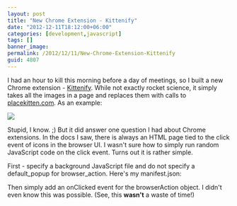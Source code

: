 ```yaml
---
layout: post
title: "New Chrome Extension - Kittenify"
date: "2012-12-11T18:12:00+06:00"
categories: [development,javascript]
tags: []
banner_image: 
permalink: /2012/12/11/New-Chrome-Extension-Kittenify
guid: 4807
---
```


I had an hour to kill this morning before a day of meetings, so I built a new Chrome extension - <a href="https://chrome.google.com/webstore/detail/kittenify/nbjopbciknbclbhneogialmaibjkcnen">Kittenify</a>. While not exactly rocket science, it simply takes all the images in a page and replaces them with calls to <a href="http://placekitten.com">placekitten.com</a>. As an example:
<!--more-->
<img src="https://static.raymondcamden.com/images/screenshot46.png" />

Stupid, I know. ;) But it did answer one question I had about Chrome extensions. In the docs I saw, there is always an HTML page tied to the click event of icons in the browser UI. I wasn't sure how to simply run random JavaScript code on the click event. Turns out it is rather simple.

First - specify a background JavaScript file and do not specify a default_popup for browser_action. Here's my manifest.json:

<script src="https://gist.github.com/4263369.js"></script>

Then simply add an onClicked event for the browserAction object. I didn't even know this was possible. (See, this <b>wasn't</b> a waste of time!)

<script src="https://gist.github.com/4263378.js"></script>